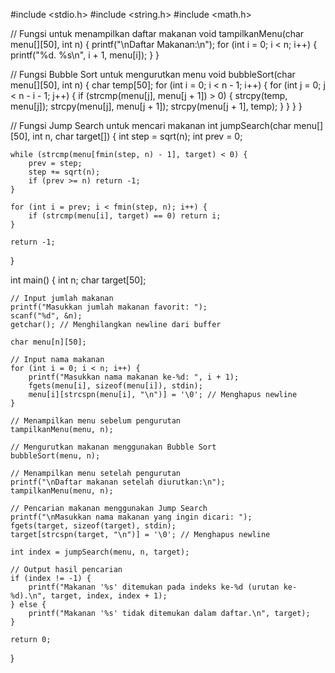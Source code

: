 #include <stdio.h>
#include <string.h>
#include <math.h>

// Fungsi untuk menampilkan daftar makanan
void tampilkanMenu(char menu[][50], int n) {
    printf("\nDaftar Makanan:\n");
    for (int i = 0; i < n; i++) {
        printf("%d. %s\n", i + 1, menu[i]);
    }
}

// Fungsi Bubble Sort untuk mengurutkan menu
void bubbleSort(char menu[][50], int n) {
    char temp[50];
    for (int i = 0; i < n - 1; i++) {
        for (int j = 0; j < n - i - 1; j++) {
            if (strcmp(menu[j], menu[j + 1]) > 0) {
                strcpy(temp, menu[j]);
                strcpy(menu[j], menu[j + 1]);
                strcpy(menu[j + 1], temp);
            }
        }
    }
}

// Fungsi Jump Search untuk mencari makanan
int jumpSearch(char menu[][50], int n, char target[]) {
    int step = sqrt(n);
    int prev = 0;

    while (strcmp(menu[fmin(step, n) - 1], target) < 0) {
        prev = step;
        step += sqrt(n);
        if (prev >= n) return -1;
    }

    for (int i = prev; i < fmin(step, n); i++) {
        if (strcmp(menu[i], target) == 0) return i;
    }

    return -1;
}

int main() {
    int n;
    char target[50];

    // Input jumlah makanan
    printf("Masukkan jumlah makanan favorit: ");
    scanf("%d", &n);
    getchar(); // Menghilangkan newline dari buffer

    char menu[n][50];

    // Input nama makanan
    for (int i = 0; i < n; i++) {
        printf("Masukkan nama makanan ke-%d: ", i + 1);
        fgets(menu[i], sizeof(menu[i]), stdin);
        menu[i][strcspn(menu[i], "\n")] = '\0'; // Menghapus newline
    }

    // Menampilkan menu sebelum pengurutan
    tampilkanMenu(menu, n);

    // Mengurutkan makanan menggunakan Bubble Sort
    bubbleSort(menu, n);

    // Menampilkan menu setelah pengurutan
    printf("\nDaftar makanan setelah diurutkan:\n");
    tampilkanMenu(menu, n);

    // Pencarian makanan menggunakan Jump Search
    printf("\nMasukkan nama makanan yang ingin dicari: ");
    fgets(target, sizeof(target), stdin);
    target[strcspn(target, "\n")] = '\0'; // Menghapus newline

    int index = jumpSearch(menu, n, target);

    // Output hasil pencarian
    if (index != -1) {
        printf("Makanan '%s' ditemukan pada indeks ke-%d (urutan ke-%d).\n", target, index, index + 1);
    } else {
        printf("Makanan '%s' tidak ditemukan dalam daftar.\n", target);
    }

    return 0;
}
